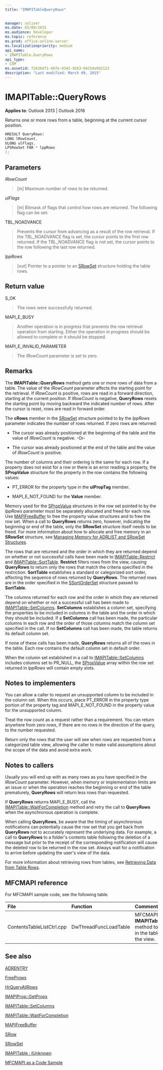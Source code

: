 ```yaml
---
title: "IMAPITableQueryRows"
 
 
manager: soliver
ms.date: 03/09/2015
ms.audience: Developer
ms.topic: reference
ms.prod: office-online-server
ms.localizationpriority: medium
api_name:
- IMAPITable.QueryRows
api_type:
- COM
ms.assetid: f26384f1-467e-4343-92b3-0425da9d2123
description: "Last modified: March 09, 2015"
---
```


# IMAPITable::QueryRows

  
  
**Applies to**: Outlook 2013 | Outlook 2016 
  
Returns one or more rows from a table, beginning at the current cursor position.
  
```cpp
HRESULT QueryRows(
LONG lRowCount,
ULONG ulFlags,
LPSRowSet FAR * lppRows
);
```

## Parameters

 _lRowCount_
  
> [in] Maximum number of rows to be returned.
    
 _ulFlags_
  
> [in] Bitmask of flags that control how rows are returned. The following flag can be set:
    
TBL_NOADVANCE 
  
> Prevents the cursor from advancing as a result of the row retrieval. If the TBL_NOADVANCE flag is set, the cursor points to the first row returned. If the TBL_NOADVANCE flag is not set, the cursor points to the row following the last row returned.
    
 _lppRows_
  
> [out] Pointer to a pointer to an [SRowSet](srowset.md) structure holding the table rows. 
    
## Return value

S_OK 
  
> The rows were successfully returned.
    
MAPI_E_BUSY 
  
> Another operation is in progress that prevents the row retrieval operation from starting. Either the operation in progress should be allowed to complete or it should be stopped.
    
MAPI_E_INVALID_PARAMETER 
  
> The  _IRowCount_ parameter is set to zero. 
    
## Remarks

The **IMAPITable::QueryRows** method gets one or more rows of data from a table. The value of the  _IRowCount_ parameter affects the starting point for the retrieval. If  _IRowCount_ is positive, rows are read in a forward direction, starting at the current position. If  _IRowCount_ is negative, **QueryRows** resets the starting point by moving backward the indicated number of rows. After the cursor is reset, rows are read in forward order. 
  
The **cRows** member in the [SRowSet](srowset.md) structure pointed to by the  _lppRows_ parameter indicates the number of rows returned. If zero rows are returned: 
  
- The cursor was already positioned at the beginning of the table and the value of  _IRowCount_ is negative. -Or- 
    
- The cursor was already positioned at the end of the table and the value of  _IRowCount_ is positive. 
    
The number of columns and their ordering is the same for each row. If a property does not exist for a row or there is an error reading a property, the **SPropValue** structure for the property in the row contains the following values: 
  
- PT_ERROR for the property type in the **ulPropTag** member. 
    
- MAPI_E_NOT_FOUND for the **Value** member. 
    
Memory used for the [SPropValue](spropvalue.md) structures in the row set pointed to by the  _lppRows_ parameter must be separately allocated and freed for each row. Use [MAPIFreeBuffer](mapifreebuffer.md) to free the property value structures and to free the row set. When a call to **QueryRows** returns zero, however, indicating the beginning or end of the table, only the **SRowSet** structure itself needs to be freed. For more information about how to allocate and free memory in an **SRowSet** structure, see [Managing Memory for ADRLIST and SRowSet Structures](managing-memory-for-adrlist-and-srowset-structures.md).
  
The rows that are returned and the order in which they are returned depend on whether or not successful calls have been made to [IMAPITable::Restrict](imapitable-restrict.md) and [IMAPITable::SortTable](imapitable-sorttable.md). **Restrict** filters rows from the view, causing **QueryRows** to return only the rows that match the criteria specified in the restriction. **SortTable** establishes a standard or categorized sort order, affecting the sequence of rows returned by **QueryRows**. The returned rows are in the order specified in the [SSortOrderSet](ssortorderset.md) structure passed to **SortTable**.
  
The columns returned for each row and the order in which they are returned depend on whether or not a successful call has been made to [IMAPITable::SetColumns](imapitable-setcolumns.md). **SetColumns** establishes a column set, specifying the properties to be included in columns in the table and the order in which they should be included. If a **SetColumns** call has been made, the particular columns in each row and the order of those columns match the column set specified in the call. If no **SetColumns** call has been made, the table returns its default column set. 
  
If none of these calls has been made, **QueryRows** returns all of the rows in the table. Each row contains the default column set in default order. 
  
When the column set established in a call to [IMAPITable::SetColumns](imapitable-setcolumns.md) includes columns set to PR_NULL, the [SPropValue](spropvalue.md) array within the row set returned in  _lppRows_ will contain empty slots. 
  
## Notes to implementers

You can allow a caller to request an unsupported column to be included in the column set. When this occurs, place PT_ERROR in the property type portion of the property tag and MAPI_E_NOT_FOUND in the property value for the unsupported column. 
  
Treat the row count as a request rather than a requirement. You can return anywhere from zero rows, if there are no rows in the direction of the query, to the number requested. 
  
Return only the rows that the user will see when rows are requested from a categorized table view, allowing the caller to make valid assumptions about the scope of the data and avoid extra work. 
  
## Notes to callers

Usually you will end up with as many rows as you have specified in the _lRowCount_ parameter. However, when memory or implementation limits are an issue or when the operation reaches the beginning or end of the table prematurely, **QueryRows** will return less rows than requested. 
  
If **QueryRows** returns MAPI_E_BUSY, call the [IMAPITable::WaitForCompletion](imapitable-waitforcompletion.md) method and retry the call to **QueryRows** when the asynchronous operation is complete. 
  
When calling **QueryRows**, be aware that the timing of asynchronous notifications can potentially cause the row set that you get back from **QueryRows** not to accurately represent the underlying data. For example, a call to **QueryRows** to a folder's contents table following the deletion of a message but prior to the receipt of the corresponding notification will cause the deleted row to be returned in the row set. Always wait for a notification to arrive before updating the user's view of the data. 
  
For more information about retrieving rows from tables, see [Retrieving Data from Table Rows](retrieving-data-from-table-rows.md).
  
## MFCMAPI reference

For MFCMAPI sample code, see the following table.
  
|**File**|**Function**|**Comment**|
|:-----|:-----|:-----|
|ContentsTableListCtrl.cpp  <br/> |DwThreadFuncLoadTable  <br/> |MFCMAPI uses the **IMAPITable::QueryRows** method to retrieve rows in the table to load into the view. |
   
## See also



[ADRENTRY](adrentry.md)
  
[FreeProws](freeprows.md)
  
[HrQueryAllRows](hrqueryallrows.md)
  
[IMAPIProp::GetProps](imapiprop-getprops.md)
  
[IMAPITable::SetColumns](imapitable-setcolumns.md)
  
[IMAPITable::WaitForCompletion](imapitable-waitforcompletion.md)
  
[MAPIFreeBuffer](mapifreebuffer.md)
  
[SRow](srow.md)
  
[SRowSet](srowset.md)
  
[IMAPITable : IUnknown](imapitableiunknown.md)


[MFCMAPI as a Code Sample](mfcmapi-as-a-code-sample.md)

